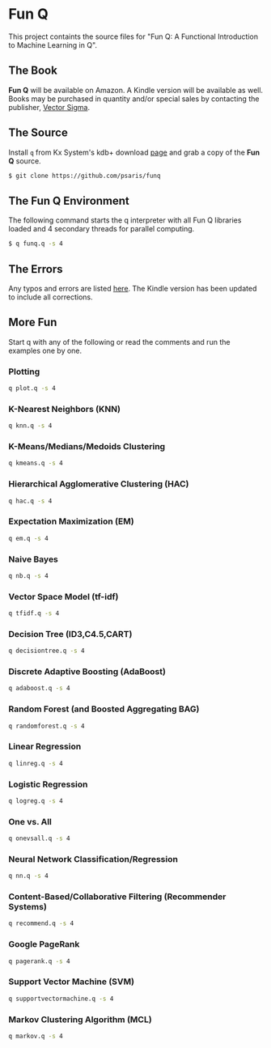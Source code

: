 # Fun Q

This project containts the source files for "Fun Q: A Functional
Introduction to Machine Learning in Q".

## The Book

**Fun Q** will be available on Amazon.
A Kindle version will be available as well.
Books may be purchased in quantity and/or special sales by contacting the publisher,
[Vector Sigma](mailto:sales@vector-sigma.com).  

## The Source

Install `q` from Kx System's kdb+ download
[page](http://kx.com/software-download.php) and grab a copy of the
**Fun Q** source.

```sh
$ git clone https://github.com/psaris/funq
```

## The Fun Q Environment

The following command starts the q interpreter with all Fun Q
libraries loaded and 4 secondary threads for parallel computing.

```sh
$ q funq.q -s 4
```

## The Errors

Any typos and errors are listed [here](errata.adoc).  The Kindle
version has been updated to include all corrections.

## More Fun

Start q with any of the following or read the comments and run the
examples one by one.

### Plotting

```sh
q plot.q -s 4
```

### K-Nearest Neighbors (KNN)

```sh
q knn.q -s 4
```

### K-Means/Medians/Medoids Clustering

```sh
q kmeans.q -s 4
```

### Hierarchical Agglomerative Clustering (HAC)

```sh
q hac.q -s 4
```

### Expectation Maximization (EM)

```sh
q em.q -s 4
```

### Naive Bayes

```sh
q nb.q -s 4
```

### Vector Space Model (tf-idf)

```sh
q tfidf.q -s 4
```

### Decision Tree (ID3,C4.5,CART)

```sh
q decisiontree.q -s 4
```

### Discrete Adaptive Boosting (AdaBoost)

```sh
q adaboost.q -s 4
```

### Random Forest (and Boosted Aggregating BAG)

```sh
q randomforest.q -s 4
```

### Linear Regression

```sh
q linreg.q -s 4
```

### Logistic Regression

```sh
q logreg.q -s 4
```

### One vs. All

```sh
q onevsall.q -s 4
```

### Neural Network Classification/Regression

```sh
q nn.q -s 4
```

### Content-Based/Collaborative Filtering (Recommender Systems)

```sh
q recommend.q -s 4
```

### Google PageRank

```sh
q pagerank.q -s 4
```

### Support Vector Machine (SVM)

```sh
q supportvectormachine.q -s 4
```

### Markov Clustering Algorithm (MCL)

```sh
q markov.q -s 4
```

